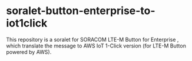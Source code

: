 # soralet-button-enterprise-to-iot1click

This repository is a soralet for SORACOM LTE-M Button for Enterprise , which translate the message to AWS IoT 1-Click version (for LTE-M Button powered by AWS).